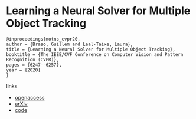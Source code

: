 # Learning a Neural Solver for Multiple Object Tracking

```
@inproceedings{motns_cvpr20,
author = {Braso, Guillem and Leal-Taixe, Laura},
title = {Learning a Neural Solver for Multiple Object Tracking},
booktitle = {The IEEE/CVF Conference on Computer Vision and Pattern Recognition (CVPR)},
pages = {6247--6257},
year = {2020}
}
```

links
- [openaccess](http://openaccess.thecvf.com/content_CVPR_2020/html/Braso_Learning_a_Neural_Solver_for_Multiple_Object_Tracking_CVPR_2020_paper.html)
- [arXiv](https://arxiv.org/abs/1912.07515)
- [code](https://github.com/dvl-tum/mot_neural_solver)
